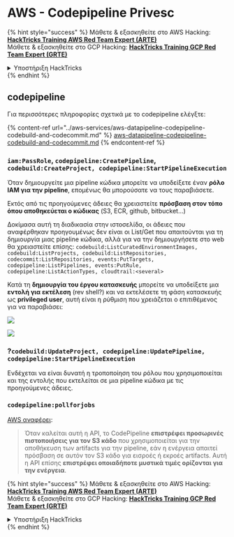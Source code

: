 # AWS - Codepipeline Privesc

{% hint style="success" %}
Μάθετε & εξασκηθείτε στο AWS Hacking:<img src="../../../.gitbook/assets/image (1) (1) (1) (1).png" alt="" data-size="line">[**HackTricks Training AWS Red Team Expert (ARTE)**](https://training.hacktricks.xyz/courses/arte)<img src="../../../.gitbook/assets/image (1) (1) (1) (1).png" alt="" data-size="line">\
Μάθετε & εξασκηθείτε στο GCP Hacking: <img src="../../../.gitbook/assets/image (2) (1).png" alt="" data-size="line">[**HackTricks Training GCP Red Team Expert (GRTE)**<img src="../../../.gitbook/assets/image (2) (1).png" alt="" data-size="line">](https://training.hacktricks.xyz/courses/grte)

<details>

<summary>Υποστήριξη HackTricks</summary>

* Ελέγξτε τα [**σχέδια συνδρομής**](https://github.com/sponsors/carlospolop)!
* **Εγγραφείτε στην** 💬 [**ομάδα Discord**](https://discord.gg/hRep4RUj7f) ή στην [**ομάδα telegram**](https://t.me/peass) ή **ακολουθήστε** μας στο **Twitter** 🐦 [**@hacktricks\_live**](https://twitter.com/hacktricks_live)**.**
* **Μοιραστείτε κόλπα hacking υποβάλλοντας PRs στα** [**HackTricks**](https://github.com/carlospolop/hacktricks) και [**HackTricks Cloud**](https://github.com/carlospolop/hacktricks-cloud) github repos.

</details>
{% endhint %}

## codepipeline

Για περισσότερες πληροφορίες σχετικά με το codepipeline ελέγξτε:

{% content-ref url="../aws-services/aws-datapipeline-codepipeline-codebuild-and-codecommit.md" %}
[aws-datapipeline-codepipeline-codebuild-and-codecommit.md](../aws-services/aws-datapipeline-codepipeline-codebuild-and-codecommit.md)
{% endcontent-ref %}

### `iam:PassRole`, `codepipeline:CreatePipeline`, `codebuild:CreateProject, codepipeline:StartPipelineExecution`

Όταν δημιουργείτε μια pipeline κώδικα μπορείτε να υποδείξετε έναν **ρόλο IAM για την pipeline**, επομένως θα μπορούσατε να τους παραβιάσετε.

Εκτός από τις προηγούμενες άδειες θα χρειαστείτε **πρόσβαση στον τόπο όπου αποθηκεύεται ο κώδικας** (S3, ECR, github, bitbucket...)

Δοκίμασα αυτή τη διαδικασία στην ιστοσελίδα, οι άδειες που αναφέρθηκαν προηγουμένως δεν είναι οι List/Get που απαιτούνται για τη δημιουργία μιας pipeline κώδικα, αλλά για να την δημιουργήσετε στο web θα χρειαστείτε επίσης: `codebuild:ListCuratedEnvironmentImages, codebuild:ListProjects, codebuild:ListRepositories, codecommit:ListRepositories, events:PutTargets, codepipeline:ListPipelines, events:PutRule, codepipeline:ListActionTypes, cloudtrail:<several>`

Κατά τη **δημιουργία του έργου κατασκευής** μπορείτε να υποδείξετε μια **εντολή για εκτέλεση** (rev shell?) και να εκτελέσετε τη φάση κατασκευής ως **privileged user**, αυτή είναι η ρύθμιση που χρειάζεται ο επιτιθέμενος για να παραβιάσει:

![](<../../../.gitbook/assets/image (276).png>)

![](<../../../.gitbook/assets/image (181).png>)

### ?`codebuild:UpdateProject, codepipeline:UpdatePipeline, codepipeline:StartPipelineExecution`

Ενδέχεται να είναι δυνατή η τροποποίηση του ρόλου που χρησιμοποιείται και της εντολής που εκτελείται σε μια pipeline κώδικα με τις προηγούμενες άδειες.

### `codepipeline:pollforjobs`

[AWS αναφέρει](https://docs.aws.amazon.com/codepipeline/latest/APIReference/API_PollForJobs.html):

> Όταν καλείται αυτή η API, το CodePipeline **επιστρέφει προσωρινές πιστοποιήσεις για τον S3 κάδο** που χρησιμοποιείται για την αποθήκευση των artifacts για την pipeline, εάν η ενέργεια απαιτεί πρόσβαση σε αυτόν τον S3 κάδο για εισροές ή εκροές artifacts. Αυτή η API επίσης **επιστρέφει οποιαδήποτε μυστικά τιμές ορίζονται για την ενέργεια**.

{% hint style="success" %}
Μάθετε & εξασκηθείτε στο AWS Hacking:<img src="../../../.gitbook/assets/image (1) (1) (1) (1).png" alt="" data-size="line">[**HackTricks Training AWS Red Team Expert (ARTE)**](https://training.hacktricks.xyz/courses/arte)<img src="../../../.gitbook/assets/image (1) (1) (1) (1).png" alt="" data-size="line">\
Μάθετε & εξασκηθείτε στο GCP Hacking: <img src="../../../.gitbook/assets/image (2) (1).png" alt="" data-size="line">[**HackTricks Training GCP Red Team Expert (GRTE)**<img src="../../../.gitbook/assets/image (2) (1).png" alt="" data-size="line">](https://training.hacktricks.xyz/courses/grte)

<details>

<summary>Υποστήριξη HackTricks</summary>

* Ελέγξτε τα [**σχέδια συνδρομής**](https://github.com/sponsors/carlospolop)!
* **Εγγραφείτε στην** 💬 [**ομάδα Discord**](https://discord.gg/hRep4RUj7f) ή στην [**ομάδα telegram**](https://t.me/peass) ή **ακολουθήστε** μας στο **Twitter** 🐦 [**@hacktricks\_live**](https://twitter.com/hacktricks_live)**.**
* **Μοιραστείτε κόλπα hacking υποβάλλοντας PRs στα** [**HackTricks**](https://github.com/carlospolop/hacktricks) και [**HackTricks Cloud**](https://github.com/carlospolop/hacktricks-cloud) github repos.

</details>
{% endhint %}
